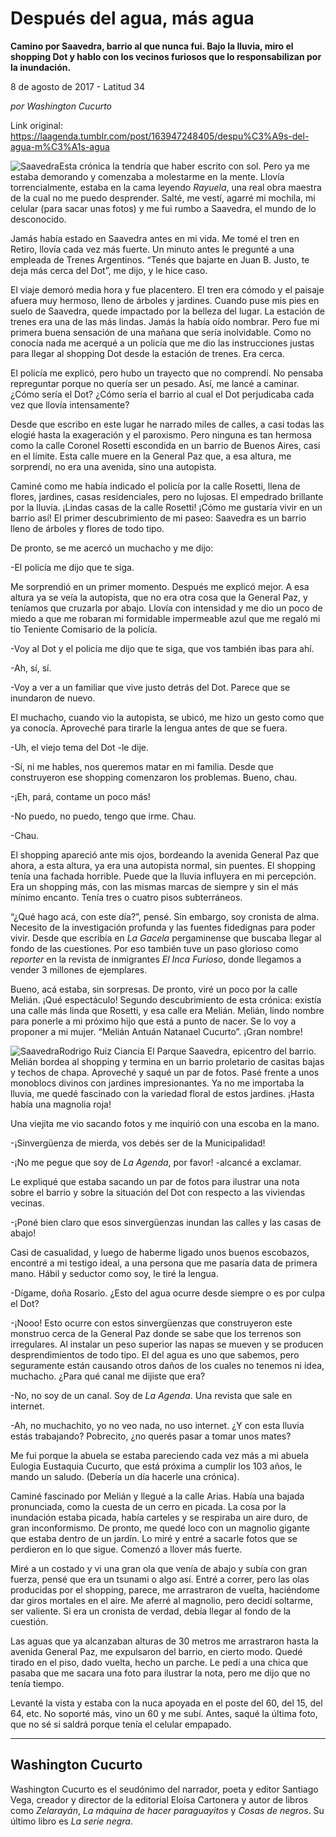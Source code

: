 # Después del agua, más agua

**Camino por Saavedra, barrio al que nunca fui. Bajo la lluvia, miro el shopping Dot y hablo con los vecinos furiosos que lo responsabilizan por la inundación.**

8 de agosto de 2017 - Latitud 34

_por Washington Cucurto_

Link original: https://laagenda.tumblr.com/post/163947248405/despu%C3%A9s-del-agua-m%C3%A1s-agua

![Saavedra](https://64.media.tumblr.com/93eff1e583b96e07cf31bf104f635104/tumblr_inline_pk0l72jWrq1t6q87u_500.jpg)Esta crónica la tendría que haber escrito con sol. Pero ya me estaba demorando y comenzaba a molestarme en la mente. Llovía torrencialmente, estaba en la cama leyendo *Rayuela*, una real obra maestra de la cual no me puedo desprender. Salté, me vestí, agarré mi mochila, mi celular (para sacar unas fotos) y me fui rumbo a Saavedra, el mundo de lo desconocido.

Jamás había estado en Saavedra antes en mi vida. Me tomé el tren en Retiro, llovía cada vez más fuerte. Un minuto antes le pregunté a una empleada de Trenes Argentinos. “Tenés que bajarte en Juan B. Justo, te deja más cerca del Dot”, me dijo, y le hice caso. 

El viaje demoró media hora y fue placentero. El tren era cómodo y el paisaje afuera muy hermoso, lleno de árboles y jardines. Cuando puse mis pies en suelo de Saavedra, quede impactado por la belleza del lugar. La estación de trenes era una de las más lindas. Jamás la había oído nombrar. Pero fue mi primera buena sensación de una mañana que sería inolvidable. Como no conocía nada me acerqué a un policía que me dio las instrucciones justas para llegar al shopping Dot desde la estación de trenes. Era cerca. 

El policía me explicó, pero hubo un trayecto que no comprendí. No pensaba repreguntar porque no quería ser un pesado. Así, me lancé a caminar. ¿Cómo sería el Dot? ¿Cómo sería el barrio al cual el Dot perjudicaba cada vez que llovía intensamente?

Desde que escribo en este lugar he narrado miles de calles, a casi todas las elogié hasta la exageración y el paroxismo. Pero ninguna es tan hermosa como la calle Coronel Rosetti escondida en un barrio de Buenos Aires, casi en el límite. Esta calle muere en la General Paz que, a esa altura, me sorprendí, no era una avenida, sino una autopista.

Caminé como me había indicado el policía por la calle Rosetti, llena de flores, jardines, casas residenciales, pero no lujosas. El empedrado brillante por la lluvia. ¡Lindas casas de la calle Rosetti! ¡Cómo me gustaría vivir en un barrio así! El primer descubrimiento de mi paseo: Saavedra es un barrio lleno de árboles y flores de todo tipo. 

De pronto, se me acercó un muchacho y me dijo:

-El policía me dijo que te siga.

Me sorprendió en un primer momento. Después me explicó mejor. A esa altura ya se veía la autopista, que no era otra cosa que la General Paz, y teníamos que cruzarla por abajo. Llovía con intensidad y me dio un poco de miedo a que me robaran mi formidable impermeable azul que me regaló mi tío Teniente Comisario de la policía.

-Voy al Dot y el policía me dijo que te siga, que vos también ibas para ahí.  

-Ah, sí, sí.   

-Voy a ver a un familiar que vive justo detrás del Dot. Parece que se inundaron de nuevo.

El muchacho, cuando vio la autopista, se ubicó, me hizo un gesto como que ya conocía. Aproveché para tirarle la lengua antes de que se fuera.

-Uh, el viejo tema del Dot -le dije.  

-Sí, ni me hables, nos queremos matar en mi familia. Desde que construyeron ese shopping comenzaron los problemas. Bueno, chau.  

-¡Eh, pará, contame un poco más!  

-No puedo, no puedo, tengo que irme. Chau.  

-Chau.

El shopping apareció ante mis ojos, bordeando la avenida General Paz que ahora, a esta altura, ya era una autopista normal, sin puentes. El shopping tenía una fachada horrible. Puede que la lluvia influyera en mi percepción. Era un shopping más, con las mismas marcas de siempre y sin el más mínimo encanto. Tenía tres o cuatro pisos subterráneos.

“¿Qué hago acá, con este día?”, pensé. Sin embargo, soy cronista de alma. Necesito de la investigación profunda y las fuentes fidedignas para poder vivir. Desde que escribía en *La Gacela* pergaminense que buscaba llegar al fondo de las cuestiones. Por eso también tuve un paso glorioso como *reporter* en la revista de inmigrantes *El Inca Furioso*, donde llegamos a vender 3 millones de ejemplares. 

Bueno, acá estaba, sin sorpresas. De pronto, viré un poco por la calle Melián. ¡Qué espectáculo! Segundo descubrimiento de esta crónica: existía una calle más linda que Rosetti, y esa calle era Melián. Melián, lindo nombre para ponerle a mi próximo hijo que está a punto de nacer. Se lo voy a proponer a mi mujer. “Melián Antuán Natanael Cucurto”. ¡Gran nombre!

![Saavedra](https://64.media.tumblr.com/93eff1e583b96e07cf31bf104f635104/tumblr_inline_pk0l72jWrq1t6q87u_500.jpg)Rodrigo Ruiz Ciancia El Parque Saavedra, epicentro del barrio. Melián bordea al shopping y termina en un barrio proletario de casitas bajas y techos de chapa. Aproveché y saqué un par de fotos. Pasé frente a unos monoblocs divinos con jardines impresionantes. Ya no me importaba la lluvia, me quedé fascinado con la variedad floral de estos jardines. ¡Hasta había una magnolia roja!

Una viejita me vio sacando fotos y me inquirió con una escoba en la mano.

-¡Sinvergüenza de mierda, vos debés ser de la Municipalidad!  

-¡No me pegue que soy de *La Agenda*, por favor! -alcancé a exclamar.

Le expliqué que estaba sacando un par de fotos para ilustrar una nota sobre el barrio y sobre la situación del Dot con respecto a las viviendas vecinas.

-¡Poné bien claro que esos sinvergüenzas inundan las calles y las casas de abajo!

Casi de casualidad, y luego de haberme ligado unos buenos escobazos, encontré a mi testigo ideal, a una persona que me pasaría data de primera mano. Hábil y seductor como soy, le tiré la lengua.

-Dígame, doña Rosario. ¿Esto del agua ocurre desde siempre o es por culpa el Dot?  

-¡Nooo! Esto ocurre con estos sinvergüenzas que construyeron este monstruo cerca de la General Paz donde se sabe que los terrenos son irregulares. Al instalar un peso superior las napas se mueven y se producen desprendimientos de todo tipo. El del agua es uno que sabemos, pero seguramente están causando otros daños de los cuales no tenemos ni idea, muchacho. ¿Para qué canal me dijiste que era?  

-No, no soy de un canal. Soy de *La Agenda*. Una revista que sale en internet.   

-Ah, no muchachito, yo no veo nada, no uso internet. ¿Y con esta lluvia estás trabajando? Pobrecito, ¿no querés pasar a tomar unos mates?

Me fui porque la abuela se estaba pareciendo cada vez más a mi abuela Eulogia Eustaquia Cucurto, que está próxima a cumplir los 103 años, le mando un saludo. (Debería un día hacerle una crónica). 

Caminé fascinado por Melián y llegué a la calle Arias. Había una bajada pronunciada, como la cuesta de un cerro en picada. La cosa por la inundación estaba picada, había carteles y se respiraba un aire duro, de gran inconformismo. De pronto, me quedé loco con un magnolio gigante que estaba dentro de un jardín. Lo miré y entré a sacarle fotos que se perdieron en lo que sigue. Comenzó a llover más fuerte.

Miré a un costado y vi una gran ola que venía de abajo y subía con gran fuerza, pensé que era un tsunami o algo así. Entré a correr, pero las olas producidas por el shopping, parece, me arrastraron de vuelta, haciéndome dar giros mortales en el aire. Me aferré al magnolio, pero decidí soltarme, ser valiente. Si era un cronista de verdad, debía llegar al fondo de la cuestión. 

Las aguas que ya alcanzaban alturas de 30 metros me arrastraron hasta la avenida General Paz, me expulsaron del barrio, en cierto modo. Quedé tirado en el piso, dado vuelta, hecho un parche. Le pedí a una chica que pasaba que me sacara una foto para ilustrar la nota, pero me dijo que no tenía tiempo.

Levanté la vista y estaba con la nuca apoyada en el poste del 60, del 15, del 64, etc. No soporté más, vino un 60 y me subí. Antes, saqué la última foto, que no sé si saldrá porque tenía el celular empapado. 

  




---

 Washington Cucurto
-------------------

 Washington Cucurto es el seudónimo del narrador, poeta y editor Santiago Vega, creador y director de la editorial Eloísa Cartonera y autor de libros como *Zelarayán*, *La máquina de hacer paraguayitos* y *Cosas de negros*. Su último libro es *La serie negra*. 


